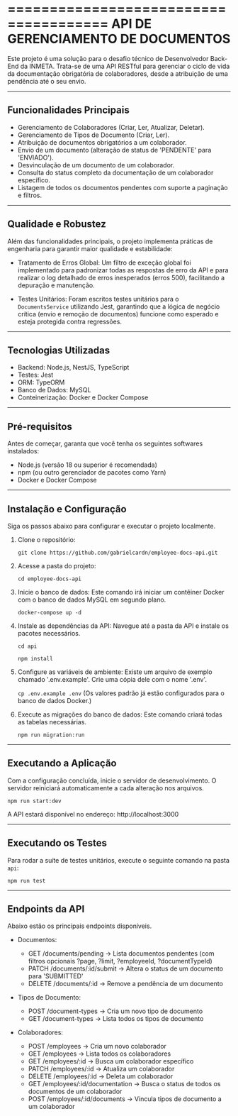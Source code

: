 ======================================
 API DE GERENCIAMENTO DE DOCUMENTOS
======================================

Este projeto é uma solução para o desafio técnico de Desenvolvedor Back-End da INMETA.
Trata-se de uma API RESTful para gerenciar o ciclo de vida da documentação obrigatória de colaboradores, desde a atribuição de uma pendência até o seu envio.


--------------------
Funcionalidades Principais
--------------------

* Gerenciamento de Colaboradores (Criar, Ler, Atualizar, Deletar).
* Gerenciamento de Tipos de Documento (Criar, Ler).
* Atribuição de documentos obrigatórios a um colaborador.
* Envio de um documento (alteração de status de 'PENDENTE' para 'ENVIADO').
* Desvinculação de um documento de um colaborador.
* Consulta do status completo da documentação de um colaborador específico.
* Listagem de todos os documentos pendentes com suporte a paginação e filtros.


--------------------
Qualidade e Robustez
--------------------

Além das funcionalidades principais, o projeto implementa práticas de engenharia para garantir maior qualidade e estabilidade:

* Tratamento de Erros Global: Um filtro de exceção global foi implementado para padronizar todas as respostas de erro da API e para realizar o log detalhado de erros inesperados (erros 500), facilitando a depuração e manutenção.

* Testes Unitários: Foram escritos testes unitários para o `DocumentsService` utilizando Jest, garantindo que a lógica de negócio crítica (envio e remoção de documentos) funcione como esperado e esteja protegida contra regressões.


--------------------
Tecnologias Utilizadas
--------------------

* Backend: Node.js, NestJS, TypeScript
* Testes: Jest
* ORM: TypeORM
* Banco de Dados: MySQL
* Conteinerização: Docker e Docker Compose


--------------------
Pré-requisitos
--------------------

Antes de começar, garanta que você tenha os seguintes softwares instalados:

* Node.js (versão 18 ou superior é recomendada)
* npm (ou outro gerenciador de pacotes como Yarn)
* Docker e Docker Compose


--------------------
Instalação e Configuração
--------------------

Siga os passos abaixo para configurar e executar o projeto localmente.

1. Clone o repositório:
   
   ```git clone https://github.com/gabrielcardn/employee-docs-api.git```

2. Acesse a pasta do projeto:
   
   ```cd employee-docs-api```

3. Inicie o banco de dados:
   Este comando irá iniciar um contêiner Docker com o banco de dados MySQL em segundo plano.
   
   ```docker-compose up -d```

4. Instale as dependências da API:
   Navegue até a pasta da API e instale os pacotes necessários.

   ```cd api```

   ```npm install```

5. Configure as variáveis de ambiente:
   Existe um arquivo de exemplo chamado '.env.example'. Crie uma cópia dele com o nome '.env'.

   ```cp .env.example .env```
   (Os valores padrão já estão configurados para o banco de dados Docker.)

6. Execute as migrações do banco de dados:
   Este comando criará todas as tabelas necessárias.

   ```npm run migration:run```


--------------------
Executando a Aplicação
--------------------

Com a configuração concluída, inicie o servidor de desenvolvimento. O servidor reiniciará automaticamente a cada alteração nos arquivos.

   ```npm run start:dev```

A API estará disponível no endereço: http://localhost:3000


--------------------
Executando os Testes
--------------------

Para rodar a suíte de testes unitários, execute o seguinte comando na pasta `api`:

   ```npm run test```


--------------------
Endpoints da API
--------------------

Abaixo estão os principais endpoints disponíveis.

* Documentos:
  - GET /documents/pending -> Lista documentos pendentes (com filtros opcionais ?page, ?limit, ?employeeId, ?documentTypeId)
  - PATCH /documents/:id/submit -> Altera o status de um documento para 'SUBMITTED'
  - DELETE /documents/:id -> Remove a pendência de um documento

* Tipos de Documento:
  - POST /document-types -> Cria um novo tipo de documento
  - GET /document-types -> Lista todos os tipos de documento

* Colaboradores:
  - POST /employees -> Cria um novo colaborador
  - GET /employees -> Lista todos os colaboradores
  - GET /employees/:id -> Busca um colaborador específico
  - PATCH /employees/:id -> Atualiza um colaborador
  - DELETE /employees/:id -> Deleta um colaborador
  - GET /employees/:id/documentation -> Busca o status de todos os documentos de um colaborador
  - POST /employees/:id/documents -> Vincula tipos de documento a um colaborador
